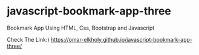 # javascript-bookmark-app-three
Bookmark App Using HTML, Css, Bootstrap and Javascript

Check The Link:) https://omar-elkholy.github.io/javascript-bookmark-app-three/
